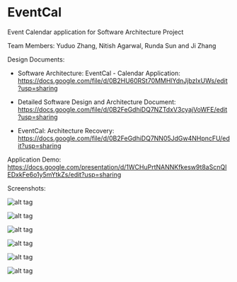 EventCal
========

Event Calendar application for Software Architecture Project

Team Members:
Yuduo Zhang, Nitish Agarwal, Runda Sun and Ji Zhang


Design Documents:

- Software Architecture: EventCal -  Calendar Application:
https://docs.google.com/file/d/0B2HU60RSt70MMHlYdnJjbzIxUWs/edit?usp=sharing

- Detailed Software Design and  Architecture Document:
https://docs.google.com/file/d/0B2FeGdhiDQ7NZTdxV3cyajVoWFE/edit?usp=sharing

- EventCal: Architecture Recovery:
https://docs.google.com/file/d/0B2FeGdhiDQ7NN05JdGw4NHpncFU/edit?usp=sharing


Application Demo:
https://docs.google.com/presentation/d/1WCHuPrtNANNKfkesw9t8aScnQIEDxkFe6o1y5mYtkZs/edit?usp=sharing


Screenshots:

![alt tag](https://raw.github.com/nitishagar/EventCal/master/Screenshots/1.png)

![alt tag](https://raw.github.com/nitishagar/EventCal/master/Screenshots/2.png)

![alt tag](https://raw.github.com/nitishagar/EventCal/master/Screenshots/3.png)

![alt tag](https://raw.github.com/nitishagar/EventCal/master/Screenshots/4.png)

![alt tag](https://raw.github.com/nitishagar/EventCal/master/Screenshots/5.png)

![alt tag](https://raw.github.com/nitishagar/EventCal/master/Screenshots/6.png)
